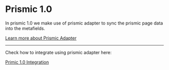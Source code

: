 # Prismic 1.0 

In prismic 1.0 we make use of prismic adapter to sync the prismic page data into the metafields.

<a class="green-link" href="/anatta-documentation/prismic-adapter">Learn more about Prismic Adapter</a>

---

<div class="block-space"></div>


Check how to integrate using prismic adapter here: 

<a class="green-link" href="/prismic-1.0-integration">Primic 1.0 Integration</a> 